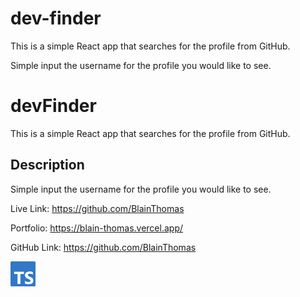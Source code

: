 # dev-finder

This is a simple React app that searches for the profile from GitHub.

Simple input the username for the profile you would like to see.

# devFinder
This is a simple React app that searches for the profile from GitHub.

## Description 

Simple input the username for the profile you would like to see.

Live Link:
https://github.com/BlainThomas

Portfolio:
https://blain-thomas.vercel.app/

GitHub Link:
https://github.com/BlainThomas

<img src="https://github.com/BlainThomas/BlainThomas/blob/master/logos/TypeScript.png" alt="drawing" width="40"/>

